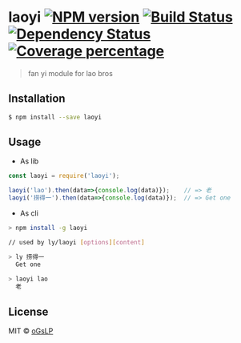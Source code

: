 # laoyi [![NPM version][npm-image]][npm-url] [![Build Status][travis-image]][travis-url] [![Dependency Status][daviddm-image]][daviddm-url] [![Coverage percentage][coveralls-image]][coveralls-url]
> fan yi module for lao bros

## Installation

```sh
$ npm install --save laoyi
```

## Usage

* As lib
```js
const laoyi = require('laoyi');

laoyi('lao').then(data=>{console.log(data)});    // => 老
laoyi('捞得一').then(data=>{console.log(data)});  // => Get one
```

* As cli
```sh
> npm install -g laoyi

// used by ly/laoyi [options][content]

> ly 捞得一
  Get one
  
> laoyi lao
  老
```

## License

MIT © [oGsLP](oGsLP.github.io)


[npm-image]: https://badge.fury.io/js/ly.svg
[npm-url]: https://npmjs.org/package/ly
[travis-image]: https://travis-ci.com/oGsLP/ly.svg?branch=master
[travis-url]: https://travis-ci.com/oGsLP/ly
[daviddm-image]: https://david-dm.org/oGsLP/ly.svg?theme=shields.io
[daviddm-url]: https://david-dm.org/oGsLP/ly
[coveralls-image]: https://coveralls.io/repos/oGsLP/ly/badge.svg
[coveralls-url]: https://coveralls.io/r/oGsLP/ly
